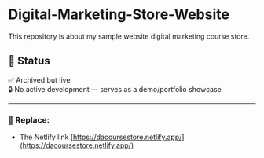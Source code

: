 # Digital-Marketing-Store-Website
This repository is about my sample website digital marketing course store.


## 📄 Status
✅ Archived but live  
🔒 No active development — serves as a demo/portfolio showcase

---

### 📝 Replace:
- The Netlify link [https://dacoursestore.netlify.app/](https://dacoursestore.netlify.app/)

